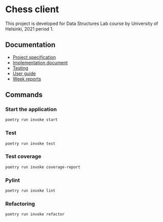 # Chess client

This project is developed for Data Structures Lab course by University of Helsinki, 2021 period 1.  

## Documentation

- [Project specification](./documentation/specification.md)
- [Implementation document](./documentation/implementation.md)
- [Testing](./documentation/testing.md)
- [User guide](./documentation/user_guide.md)
- [Week reports](./documentation/week_reports)

## Commands

### Start the application

```bash
poetry run invoke start
```

### Test


```bash
poetry run invoke test
```

### Test coverage

```bash
poetry run invoke coverage-report
```

### Pylint

```bash
poetry run invoke lint
```

### Refactoring


```bash
poetry run invoke refactor
```